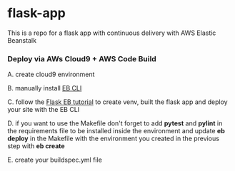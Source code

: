 # flask-app

This is a repo for a flask app with continuous delivery with AWS Elastic Beanstalk


### Deploy via AWs Cloud9 + AWS Code Build

A. create cloud9 environment

B. manually install [EB CLI](https://github.com/aws/aws-elastic-beanstalk-cli-setup)

C. follow the [Flask EB tutorial](https://docs.aws.amazon.com/elasticbeanstalk/latest/dg/create-deploy-python-flask.html) to create venv, built the flask app and deploy your site with the EB CLI

D. if you want to use the Makefile don't forget to add **pytest** and **pylint** in the requirements file to be installed inside the environment and update **eb deploy** in the Makefile with the environment you created in the previous step with **eb create**

E. create your buildspec.yml file







